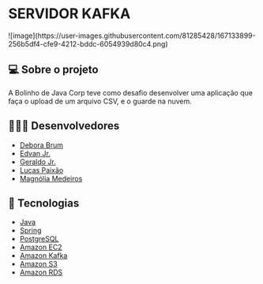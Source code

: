 <h1>
  SERVIDOR KAFKA
</h1>
![image](https://user-images.githubusercontent.com/81285428/167133899-256b5df4-cfe9-4212-bddc-6054939d80c4.png)



## 💻 Sobre o projeto

A Bolinho de Java Corp teve como desafio desenvolver uma aplicação que faça o upload de um arquivo CSV, e o guarde na nuvem.

## 👨🏻‍💻 Desenvolvedores

- [Debora Brum](https://github.com/DeboraBrum)
- [Edvan Jr.](https://github.com/Edvan-Jr)
- [Geraldo Jr.](https://github.com/GeraldinJr)
- [Lucas Paixão](https://github.com/lucasfpds)
- [Magnólia Medeiros](https://github.com/magnoliamedeiros)

## 🚀 Tecnologias

- [Java](https://www.java.com/pt-BR/)
- [Spring](https://spring.io/)
- [PostgreSQL](https://www.postgresql.org/)
- [Amazon EC2](https://aws.amazon.com/pt/ec2/)
- [Amazon Kafka](https://aws.amazon.com/pt/msk/)
- [Amazon S3](https://aws.amazon.com/pt/s3/)
- [Amazon RDS](https://aws.amazon.com/pt/rds/)
